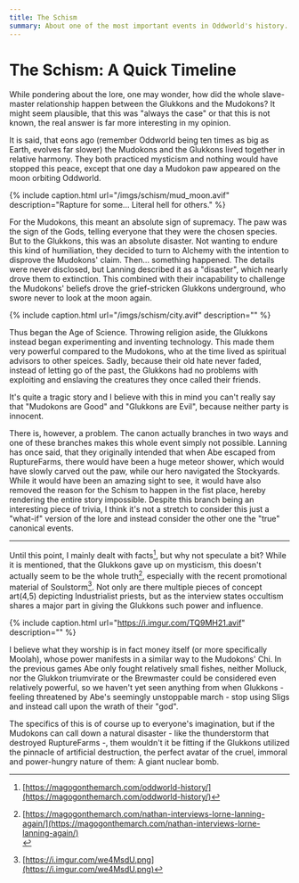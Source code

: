 ```yaml
---
title: The Schism
summary: About one of the most important events in Oddworld's history.
---
```


# The Schism: A Quick Timeline

While pondering about the lore, one may wonder, how did the whole slave-master
relationship happen between the Glukkons and the Mudokons? It might seem
plausible, that this was "always the case" or that this is not known, the real
answer is far more interesting in my opinion.

It is said, that eons ago (remember Oddworld being ten times as big as Earth,
evolves far slower) the Mudokons and the Glukkons lived together in relative
harmony. They both practiced mysticism and nothing would have stopped
this peace, except that one day a Mudokon paw appeared on the moon orbiting
Oddworld.

{% include caption.html url="/imgs/schism/mud_moon.avif" description="Rapture for some... Literal hell for others." %}

For the Mudokons, this meant an absolute sign of supremacy. The paw was the sign
of the Gods, telling everyone that they were the chosen species. But to the
Glukkons, this was an absolute disaster. Not wanting to endure this kind of
humiliation, they decided to turn to Alchemy with the intention to disprove the
Mudokons' claim. Then... something happened. The details were never
disclosed, but Lanning described it as a "disaster", which nearly drove them to
extinction. This combined with their incapability to challenge the Mudokons'
beliefs drove the grief-stricken Glukkons underground, who swore never to look
at the moon again.

{% include caption.html url="/imgs/schism/city.avif" description="" %}

Thus began the Age of Science. Throwing religion aside, the Glukkons instead
began experimenting and inventing technology. This made them very powerful
compared to the Mudokons, who at the time lived as spiritual advisors to other
speices. Sadly, because their old hate never faded, instead of letting go of
the past, the Glukkons had no problems with exploiting and enslaving the
creatures they once called their friends.

It's quite a tragic story and I believe with this in mind you can't really say
that "Mudokons are Good" and "Glukkons are Evil", because neither party is
innocent.

There is, however, a problem. The canon actually branches in two ways and
one of these branches makes this whole event simply not possible. Lanning has
once said, that they originally intended that when Abe escaped from
RuptureFarms, there would have been a huge meteor shower, which would have
slowly carved out the paw, while our hero navigated the Stockyards. While it
would have been an amazing sight to see, it would have also removed the reason
for the Schism to happen in the fist place, hereby rendering the entire story
impossible. Despite this branch being an interesting piece of trivia, I think
it's not a stretch to consider this just a "what-if" version of the lore and
instead consider the other one the "true" canonical events.

---

Until this point, I mainly dealt with facts[^1], but why not speculate a bit?
While it is mentioned, that the Glukkons gave up on mysticism, this doesn't
actually seem to be the whole truth[^2], especially with the recent promotional
material of Soulstorm[^3]. Not only are there multiple pieces of concept art(4,5)
depicting Industrialist priests, but as the interview states occultism shares a
major part in giving the Glukkons such power and influence.

{% include caption.html url="https://i.imgur.com/TQ9MH21.avif" description="" %}

I believe what they worship is in fact money itself (or more specifically
Moolah), whose power manifests in a similar way to the Mudokons' Chi. In the
previous games Abe only fought relatively small fishes, neither Molluck, nor the
Glukkon triumvirate or the Brewmaster could be considered even relatively
powerful, so we haven't yet seen anything from when Glukkons - feeling
threatened by Abe's seemingly unstoppable march - stop using Sligs and instead
call upon the wrath of their "god".

The specifics of this is of course up to everyone's imagination, but if the
Mudokons can call down a natural disaster - like the thunderstorm that destroyed
RuptureFarms -, them wouldn't it be fitting if the Glukkons utilized the
pinnacle of artificial destruction, the perfect avatar of the cruel, immoral and
power-hungry nature of them: A giant nuclear bomb.

[^1]: [https://magogonthemarch.com/oddworld-history/](https://magogonthemarch.com/oddworld-history/)

[^2]: [https://magogonthemarch.com/nathan-interviews-lorne-lanning-again/](https://magogonthemarch.com/nathan-interviews-lorne-lanning-again/)<br>

[^3]: [https://i.imgur.com/we4MsdU.png](https://i.imgur.com/we4MsdU.png)

[^4]: [https://i.imgur.com/KRvL2Ix.jpg](https://i.imgur.com/KRvL2Ix.jpg)

[^5]: [https://i.imgur.com/5h7VKHE.jpg](https://i.imgur.com/5h7VKHE.jpg)
